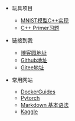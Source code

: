 <!-- _navbar.md -->

* 玩具项目

  * [MNIST模型C++实现](https://github.com/megleo/cpp_primer)
  * [C++ Primer习题](https://github.com/megleo/cpp_primer)
* 链接到我

  * [博客园地址](https://www.cnblogs.com/stxsm/)
  * [Github地址](https://github.com/megleo)
  * [Gitee地址](https://gitee.com/MLTeachLearn)
* 常用网站

  * [DockerGuides](https://docs.docker.com/get-started/)
  * [Pytorch](https://pytorch.org/tutorials/)
  * [Markdown 基本语法](https://markdown.com.cn/basic-syntax/)
  * [Kaggle](https://www.kaggle.com/competitions)
